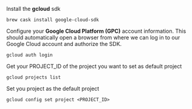 Install the **gcloud** sdk
```shell
brew cask install google-cloud-sdk
```

Configure your **Google Cloud Platform (GPC)** account information. This should automatically open a browser from where we can log in to our Google Cloud account and authorize the SDK.
```shell
gcloud auth login
```

Get your PROJECT_ID of the project you want to set as default project
```
gcloud projects list
```

Set you project as the default project
```
gcloud config set project <PROJECT_ID>
```

